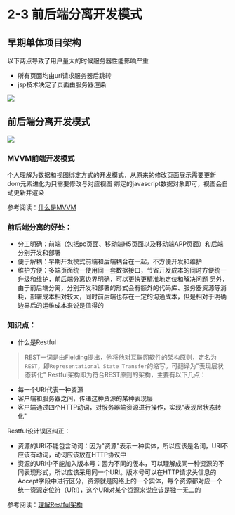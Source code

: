 # 2-3 前后端分离开发模式 #

## 早期单体项目架构

以下两点导致了用户量大的时候服务器性能影响严重

- 所有页面均由url请求服务器后跳转
- jsp技术决定了页面由服务器渲染

![](https://climg.mukewang.com/5edf934f0001509019201080.jpg)

## 前后端分离开发模式 ##

![](https://climg.mukewang.com/5edf9eed0001a80019201080.jpg)

### MVVM前端开发模式 ###

个人理解为数据和视图绑定方式的开发模式，从原来的修改页面展示需要更新dom元素进化为只需要修改与对应视图
绑定的javascript数据对象即可，视图会自动更新并渲染

参考阅读：[什么是MVVM](https://www.liaoxuefeng.com/wiki/1022910821149312/1108898947791072 "什么是MVVM")

### 前后端分离的好处：

- 分工明确：前端（包括pc页面、移动端H5页面以及移动端APP页面）和后端分别开发和部署
- 便于解耦：早期开发模式前端和后端耦合在一起，不方便开发和维护
- 维护方便：多端页面统一使用同一套数据接口，节省开发成本的同时方便统一升级和维护，前后端分离边界明确，可以更快更精准地定位和解决问题
另外，由于前后端分离，分别开发和部署的形式会有额外的代码库、服务器资源等消耗，部署成本相对较大，同时前后端也存在一定的沟通成本，但是相对于明确边界后的运维成本来说是值得的

### 知识点：

- 什么是Restful

> REST一词是由Fielding提出，他将他对互联网软件的架构原则，定名为`REST`，即`Representational State Transfer`的缩写。可翻译为"表现层状态转化"
Restful架构即为符合REST原则的架构，主要有以下几点：

- 每一个URI代表一种资源
- 客户端和服务器之间，传递这种资源的某种表现层
- 客户端通过四个HTTP动词，对服务器端资源进行操作，实现"表现层状态转化"

Restful设计误区纠正：

- 资源的URI不能包含动词：因为"资源"表示一种实体，所以应该是名词，URI不应该有动词，动词应该放在HTTP协议中
- 资源的URI中不能加入版本号：因为不同的版本，可以理解成同一种资源的不同表现形式，所以应该采用同一个URI。版本号可以在HTTP请求头信息的Accept字段中进行区分，资源就是网络上的一个实体，每个资源都对应一个统一资源定位符（URI），这个URI对某个资源来说应该是独一无二的

参考阅读：[理解Restful架构](http://www.ruanyifeng.com/blog/2011/09/restful.html "理解Restful架构")